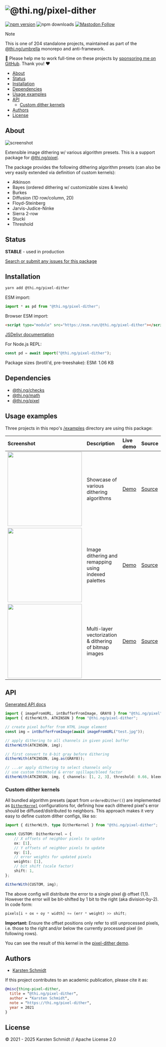 <!-- This file is generated - DO NOT EDIT! -->
<!-- Please see: https://github.com/thi-ng/umbrella/blob/develop/CONTRIBUTING.md#changes-to-readme-files -->
# ![@thi.ng/pixel-dither](https://raw.githubusercontent.com/thi-ng/umbrella/develop/assets/banners/thing-pixel-dither.svg?fd072b2b)

[![npm version](https://img.shields.io/npm/v/@thi.ng/pixel-dither.svg)](https://www.npmjs.com/package/@thi.ng/pixel-dither)
![npm downloads](https://img.shields.io/npm/dm/@thi.ng/pixel-dither.svg)
[![Mastodon Follow](https://img.shields.io/mastodon/follow/109331703950160316?domain=https%3A%2F%2Fmastodon.thi.ng&style=social)](https://mastodon.thi.ng/@toxi)

> [!NOTE]
> This is one of 204 standalone projects, maintained as part
> of the [@thi.ng/umbrella](https://github.com/thi-ng/umbrella/) monorepo
> and anti-framework.
>
> 🚀 Please help me to work full-time on these projects by [sponsoring me on
> GitHub](https://github.com/sponsors/postspectacular). Thank you! ❤️

- [About](#about)
- [Status](#status)
- [Installation](#installation)
- [Dependencies](#dependencies)
- [Usage examples](#usage-examples)
- [API](#api)
  - [Custom dither kernels](#custom-dither-kernels)
- [Authors](#authors)
- [License](#license)

## About

![screenshot](https://raw.githubusercontent.com/thi-ng/umbrella/develop/assets/examples/pixel-dither.jpg)

Extensible image dithering w/ various algorithm presets. This is a support package for [@thi.ng/pixel](https://github.com/thi-ng/umbrella/tree/develop/packages/pixel).

The package provides the following dithering algorithm presets (can also be
very easily extended via definition of custom kernels):

- Atkinson
- Bayes (ordered dithering w/ customizable sizes & levels)
- Burkes
- Diffusion (1D row/column, 2D)
- Floyd-Steinberg
- Jarvis-Judice-Ninke
- Sierra 2-row
- Stucki
- Threshold

## Status

**STABLE** - used in production

[Search or submit any issues for this package](https://github.com/thi-ng/umbrella/issues?q=%5Bpixel-dither%5D+in%3Atitle)

## Installation

```bash
yarn add @thi.ng/pixel-dither
```

ESM import:

```ts
import * as pd from "@thi.ng/pixel-dither";
```

Browser ESM import:

```html
<script type="module" src="https://esm.run/@thi.ng/pixel-dither"></script>
```

[JSDelivr documentation](https://www.jsdelivr.com/)

For Node.js REPL:

```js
const pd = await import("@thi.ng/pixel-dither");
```

Package sizes (brotli'd, pre-treeshake): ESM: 1.06 KB

## Dependencies

- [@thi.ng/checks](https://github.com/thi-ng/umbrella/tree/develop/packages/checks)
- [@thi.ng/math](https://github.com/thi-ng/umbrella/tree/develop/packages/math)
- [@thi.ng/pixel](https://github.com/thi-ng/umbrella/tree/develop/packages/pixel)

## Usage examples

Three projects in this repo's
[/examples](https://github.com/thi-ng/umbrella/tree/develop/examples)
directory are using this package:

| Screenshot                                                                                                           | Description                                            | Live demo                                           | Source                                                                           |
|:---------------------------------------------------------------------------------------------------------------------|:-------------------------------------------------------|:----------------------------------------------------|:---------------------------------------------------------------------------------|
| <img src="https://raw.githubusercontent.com/thi-ng/umbrella/develop/assets/examples/pixel-dither.jpg" width="240"/>  | Showcase of various dithering algorithms               | [Demo](https://demo.thi.ng/umbrella/pixel-dither/)  | [Source](https://github.com/thi-ng/umbrella/tree/develop/examples/pixel-dither)  |
| <img src="https://raw.githubusercontent.com/thi-ng/umbrella/develop/assets/examples/pixel-indexed.jpg" width="240"/> | Image dithering and remapping using indexed palettes   | [Demo](https://demo.thi.ng/umbrella/pixel-indexed/) | [Source](https://github.com/thi-ng/umbrella/tree/develop/examples/pixel-indexed) |
| <img src="https://raw.githubusercontent.com/thi-ng/umbrella/develop/assets/examples/trace-bitmap.jpg" width="240"/>  | Multi-layer vectorization & dithering of bitmap images | [Demo](https://demo.thi.ng/umbrella/trace-bitmap/)  | [Source](https://github.com/thi-ng/umbrella/tree/develop/examples/trace-bitmap)  |

## API

[Generated API docs](https://docs.thi.ng/umbrella/pixel-dither/)

```ts
import { imageFromURL, intBufferFromImage, GRAY8 } from "@thi.ng/pixel";
import { ditherWith, ATKINSON } from "@thi.ng/pixel-dither";

// create pixel buffer from HTML image element
const img = intBufferFromImage(await imageFromURL("test.jpg"));

// apply dithering to all channels in given pixel buffer
ditherWith(ATKINSON, img);

// first convert to 8-bit gray before dithering
ditherWith(ATKINSON, img.as(GRAY8));

// ...or apply dithering to select channels only
// use custom threshold & error spillage/bleed factor
ditherWith(ATKINSON, img, { channels: [1, 2, 3], threshold: 0.66, bleed: 0.75 });
```

### Custom dither kernels

All bundled algorithm presets (apart from `orderedDither()`) are implemented as
[`DitherKernel`](https://docs.thi.ng/umbrella/pixel-dither/interfaces/DitherKernel.html)
configurations for, defining how each dithered pixel's error should be
diffused/distributed to neighbors. This approach makes it very easy to define
custom dither configs, like so:

```ts
import { ditherWith, type DitherKernel } from "@thi.ng/pixel-dither";

const CUSTOM: DitherKernel = {
    // X offsets of neighbor pixels to update
    ox: [1],
    // Y offsets of neighbor pixels to update
    oy: [1],
    // error weights for updated pixels
    weights: [1],
    // bit shift (scale factor)
    shift: 1,
};

ditherWith(CUSTOM, img);
```

The above config will distribute the error to a single pixel @ offset (1,1).
However the error will be bit-shifted by 1 bit to the right (aka division-by-2).
In code form:

```ts
pixels[i + ox + oy * width] += (err * weight) >> shift;
```

**Important:** Ensure the offset positions only refer to still unprocessed
pixels, i.e. those to the right and/or below the currently processed pixel (in
following rows).

You can see the result of this kernel in the [pixel-dither
demo](https://demo.thi.ng/umbrella/pixel-dither/).

## Authors

- [Karsten Schmidt](https://thi.ng)

If this project contributes to an academic publication, please cite it as:

```bibtex
@misc{thing-pixel-dither,
  title = "@thi.ng/pixel-dither",
  author = "Karsten Schmidt",
  note = "https://thi.ng/pixel-dither",
  year = 2021
}
```

## License

&copy; 2021 - 2025 Karsten Schmidt // Apache License 2.0

